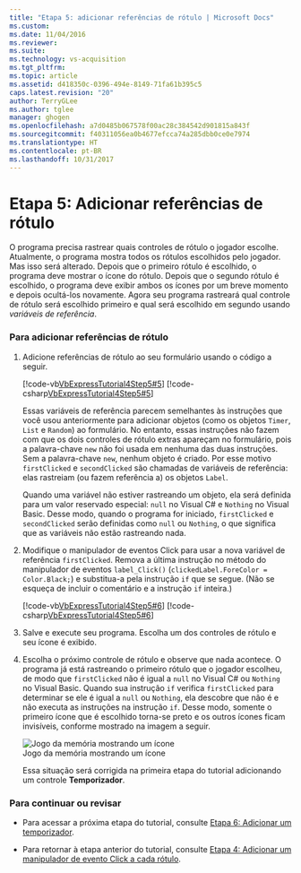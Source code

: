 ```yaml
---
title: "Etapa 5: adicionar referências de rótulo | Microsoft Docs"
ms.custom: 
ms.date: 11/04/2016
ms.reviewer: 
ms.suite: 
ms.technology: vs-acquisition
ms.tgt_pltfrm: 
ms.topic: article
ms.assetid: d418350c-0396-494e-8149-71fa61b395c5
caps.latest.revision: "20"
author: TerryGLee
ms.author: tglee
manager: ghogen
ms.openlocfilehash: a7d0485b067578f00ac28c384542d901815a843f
ms.sourcegitcommit: f40311056ea0b4677efcca74a285dbb0ce0e7974
ms.translationtype: HT
ms.contentlocale: pt-BR
ms.lasthandoff: 10/31/2017
---
```

# <a name="step-5-add-label-references"></a>Etapa 5: Adicionar referências de rótulo
O programa precisa rastrear quais controles de rótulo o jogador escolhe. Atualmente, o programa mostra todos os rótulos escolhidos pelo jogador. Mas isso será alterado. Depois que o primeiro rótulo é escolhido, o programa deve mostrar o ícone do rótulo. Depois que o segundo rótulo é escolhido, o programa deve exibir ambos os ícones por um breve momento e depois ocultá-los novamente. Agora seu programa rastreará qual controle de rótulo será escolhido primeiro e qual será escolhido em segundo usando *variáveis de referência*.  
  
### <a name="to-add-label-references"></a>Para adicionar referências de rótulo  
  
1.  Adicione referências de rótulo ao seu formulário usando o código a seguir.  
  
     [!code-vb[VbExpressTutorial4Step5#5](../ide/codesnippet/VisualBasic/step-5-add-label-references_1.vb)]
     [!code-csharp[VbExpressTutorial4Step5#5](../ide/codesnippet/CSharp/step-5-add-label-references_1.cs)]  
  
     Essas variáveis de referência parecem semelhantes às instruções que você usou anteriormente para adicionar objetos (como os objetos `Timer`, `List` e `Random`) ao formulário. No entanto, essas instruções não fazem com que os dois controles de rótulo extras apareçam no formulário, pois a palavra-chave `new` não foi usada em nenhuma das duas instruções. Sem a palavra-chave `new`, nenhum objeto é criado. Por esse motivo `firstClicked` e `secondClicked` são chamadas de variáveis de referência: elas rastreiam (ou fazem referência a) os objetos `Label`.  
  
     Quando uma variável não estiver rastreando um objeto, ela será definida para um valor reservado especial: `null` no Visual C# e `Nothing` no Visual Basic. Desse modo, quando o programa for iniciado, `firstClicked` e `secondClicked` serão definidas como `null` ou `Nothing`, o que significa que as variáveis não estão rastreando nada.  
  
2.  Modifique o manipulador de eventos Click para usar a nova variável de referência `firstClicked`. Remova a última instrução no método do manipulador de eventos `label_Click()` (`clickedLabel.ForeColor = Color.Black;`) e substitua-a pela instrução `if` que se segue. (Não se esqueça de incluir o comentário e a instrução `if` inteira.)  
  
     [!code-vb[VbExpressTutorial4Step5#6](../ide/codesnippet/VisualBasic/step-5-add-label-references_2.vb)]
     [!code-csharp[VbExpressTutorial4Step5#6](../ide/codesnippet/CSharp/step-5-add-label-references_2.cs)]  
  
3.  Salve e execute seu programa. Escolha um dos controles de rótulo e seu ícone é exibido.  
  
4.  Escolha o próximo controle de rótulo e observe que nada acontece. O programa já está rastreando o primeiro rótulo que o jogador escolheu, de modo que `firstClicked` não é igual a `null` no Visual C# ou `Nothing` no Visual Basic. Quando sua instrução `if` verifica `firstClicked` para determinar se ele é igual a `null` ou `Nothing`, ela descobre que não é e não executa as instruções na instrução `if`. Desse modo, somente o primeiro ícone que é escolhido torna-se preto e os outros ícones ficam invisíveis, conforme mostrado na imagem a seguir.  
  
     ![Jogo da memória mostrando um ícone](../ide/media/express_tut4step5.png "Express_Tut4Step5")  
Jogo da memória mostrando um ícone  
  
     Essa situação será corrigida na primeira etapa do tutorial adicionando um controle **Temporizador**.  
  
### <a name="to-continue-or-review"></a>Para continuar ou revisar  
  
-   Para acessar a próxima etapa do tutorial, consulte [Etapa 6: Adicionar um temporizador](../ide/step-6-add-a-timer.md).  
  
-   Para retornar à etapa anterior do tutorial, consulte [Etapa 4: Adicionar um manipulador de evento Click a cada rótulo](../ide/step-4-add-a-click-event-handler-to-each-label.md).